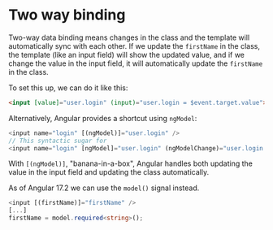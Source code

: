 # Two way binding

Two-way data binding means changes in the class and the template will automatically sync with each other.
If we update the `firstName` in the class, the template (like an input field) will show the updated value,
and if we change the value in the input field, it will automatically update the `firstName` in the class.

To set this up, we can do it like this:

```html
<input [value]="user.login" (input)="user.login = $event.target.value">
```

Alternatively, Angular provides a shortcut using `ngModel`:

```typescript
<input name="login" [(ngModel)]="user.login" />
// This syntactic sugar for
<input name="login" [ngModel]="user.login" (ngModelChange)="user.login = $event.target.value" />
```

With `[(ngModel)]`, "banana-in-a-box", Angular handles both updating the value in the input field and
updating the class automatically.

As of Angular 17.2 we can use the `model()` signal instead.

```typescript
<input [(firstName)]="firstName" />
[...]
firstName = model.required<string>();
```
